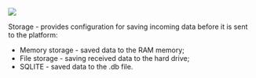 ![](https://img.thingsboard.io/gateway/dashboard/gateway-dashboard-storage-conf.png)

Storage - provides configuration for saving incoming data before it is sent to the platform:
- Memory storage - saved data to the RAM memory;
- File storage - saving received data to the hard drive;
- SQLITE - saved data to the .db file.